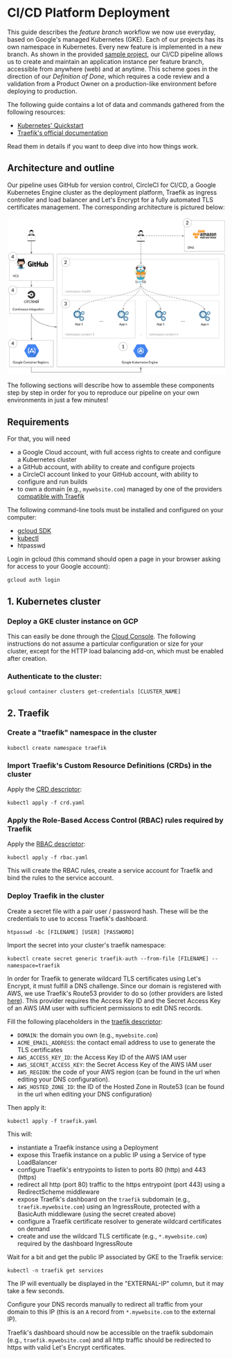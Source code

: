 # CI/CD Platform Deployment

This guide describes the *feature branch* workflow we now use everyday, based on Google's managed Kubernetes (GKE).
Each of our projects has its own namespace in Kubernetes. Every new feature is implemented in a new branch.
As shown in the provided [sample project](sample_project), our CI/CD pipeline allows us to create and maintain an
application instance per feature branch, accessible from anywhere (web) and at anytime.
This scheme goes in the direction of our *Definition of Done*, which requires a code review and a validation from a
Product Owner on a production-like environment before deploying to production.

The following guide contains a lot of data and commands gathered from the following resources:
- [Kubernetes' Quickstart](https://cloud.google.com/kubernetes-engine/docs/quickstart)
- [Traefik's official documentation](https://docs.traefik.io)

Read them in details if you want to deep dive into how things work.


## Architecture and outline

Our pipeline uses GitHub for version control, CircleCI for CI/CD, a Google Kubernetes Engine cluster as the deployment
platform, Traefik as ingress controller and load balancer and Let's Encrypt for a fully automated TLS certificates
management. The corresponding architecture is pictured below:

![architecture](architecture.png)

The following sections will describe how to assemble these components step by step in order for you to reproduce our 
pipeline on your own environments in just a few minutes!


## Requirements

For that, you will need
- a Google Cloud account, with full access rights to create and configure a Kubernetes cluster
- a GitHub account, with ability to create and configure projects
- a CircleCI account linked to your GitHub account, with ability to configure and run builds
- to own a domain (e.g., `mywebsite.com`) managed by one of the providers 
[compatible with Traefik](https://docs.traefik.io/https/acme/#dnschallenge)

The following command-line tools must be installed and configured on your computer:
- [gcloud SDK](https://cloud.google.com/sdk/docs/quickstarts)
- [kubectl](https://kubernetes.io/docs/tasks/tools/install-kubectl/)
- htpasswd

Login in gcloud (this command should open a page in your browser asking for access to your Google account):
```shell script
gcloud auth login
```


## 1. Kubernetes cluster

### Deploy a GKE cluster instance on GCP

This can easily be done through the [Cloud Console](https://console.cloud.google.com/kubernetes). The following
instructions do not assume a particular configuration or size for your cluster, except for the HTTP load balancing
add-on, which must be enabled after creation.

### Authenticate to the cluster:

```shell script
gcloud container clusters get-credentials [CLUSTER_NAME]
```


## 2. Traefik

### Create a "traefik" namespace in the cluster

```shell script
kubectl create namespace traefik
```

### Import Traefik's Custom Resource Definitions (CRDs) in the cluster

Apply the [CRD descriptor](crd.yaml):
```shell script
kubectl apply -f crd.yaml
```

### Apply the Role-Based Access Control (RBAC) rules required by Traefik

Apply the [RBAC descriptor](rbac.yaml):
```shell script
kubectl apply -f rbac.yaml
```

This will create the RBAC rules, create a service account for Traefik and bind the rules to the service account.

### Deploy Traefik in the cluster

Create a secret file with a pair user / password hash. These will be the credentials to use to access Traefik's 
dashboard.
```shell script
htpasswd -bc [FILENAME] [USER] [PASSWORD]
```

Import the secret into your cluster's traefik namespace:
```shell script
kubectl create secret generic traefik-auth --from-file [FILENAME] --namespace=traefik
```

In order for Traefik to generate wildcard TLS certificates using Let's Encrypt, it must fulfill a DNS challenge. Since 
our domain is registered with AWS, we use Traefik's Route53 provider to do so (other providers are listed 
[here](https://docs.traefik.io/https/acme/#dnschallenge)). This provider requires the Access Key ID and the Secret 
Access Key of an AWS IAM user with sufficient permissions to edit DNS records.

Fill the following placeholders in the [traefik descriptor](traefik.yaml): 
- `DOMAIN`: the domain you own (e.g., `mywebsite.com`)
- `ACME_EMAIL_ADDRESS`: the contact email address to use to generate the TLS certificates
- `AWS_ACCESS_KEY_ID`: the Access Key ID of the AWS IAM user
- `AWS_SECRET_ACCESS_KEY`: the Secret Access Key of the AWS IAM user
- `AWS_REGION`: the code of your AWS region (can be found in the url when editing your DNS configuration).
- `AWS_HOSTED_ZONE_ID`: the ID of the Hosted Zone in Route53 (can be found in the url when editing your DNS configuration)

Then apply it:
```shell script
kubectl apply -f traefik.yaml
```

This will:
- instantiate a Traefik instance using a Deployment
- expose this Traefik instance on a public IP using a Service of type LoadBalancer
- configure Traefik's entrypoints to listen to ports 80 (http) and 443 (https)
- redirect all http (port 80) traffic to the https entrypoint (port 443) using a RedirectScheme middleware
- expose Traefik's dashboard on the `traefik` subdomain (e.g., `traefik.mywebsite.com`) using an IngressRoute, protected
with a BasicAuth middleware (using the secret created above)
- configure a Traefik certificate resolver to generate wildcard certificates on demand
- create and use the wildcard TLS certificate (e.g., `*.mywebsite.com`) required by the dashboard IngressRoute 

Wait for a bit and get the public IP associated by GKE to the Traefik service:
```shell script
kubectl -n traefik get services
```
The IP will eventually be displayed in the "EXTERNAL-IP" column, but it may take a few seconds.

Configure your DNS records manually to redirect all traffic from your domain to this IP (this is an `A` record from 
`*.mywebsite.com` to the external IP).

Traefik's dashboard should now be accessible on the traefik subdomain (e.g., `traefik.mywebsite.com`) and all http
traffic should be redirected to https with valid Let's Encrypt certificates.
